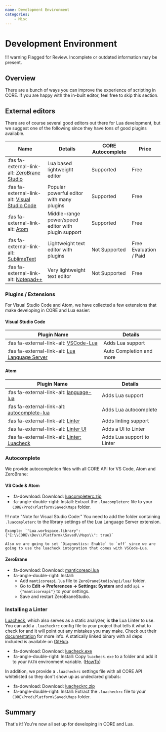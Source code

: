 ```yaml
---
name: Development Environment
categories:
    - Misc
---
```


# Development Environment

!!! warning
    Flagged for Review.
    Incomplete or outdated information may be present.

## Overview

There are a bunch of ways you can improve the experience of scripting in CORE. If you are happy with the in-built editor, feel free to skip this section.

## External editors

There are of course several good editors out there for Lua development, but we suggest one of the following since they have tons of good plugins available.

| Name                                                                                               | Details                                             | CORE Autocomplete | Price                  |
| -------------------------------------------------------------------------------------------------- | --------------------------------------------------- | ----------------- | ---------------------- |
| :fas fa-external-link-alt: [ZeroBrane Studio](https://studio.zerobrane.com/download?not-this-time) | Lua based lightweight editor                        | Supported         | Free                   |
| :fas fa-external-link-alt: [Visual Studio Code](https://code.visualstudio.com/download)            | Popular powerful editor with many plugins           | Supported         | Free                   |
| :fas fa-external-link-alt: [Atom](https://atom.io/)                                                | Middle-range power/speed editor with plugin support | Supported         | Free                   |
| :fas fa-external-link-alt: [SublimeText](https://www.sublimetext.com/3)                            | Lightweight text editor with plugins                | Not Supported     | Free Evaluation / Paid |
| :fas fa-external-link-alt: [Notepad++](https://notepad-plus-plus.org/)                             | Very lightweight text editor                        | Not Supported     | Free                   |

### Plugins / Extensions

For Visual Studio Code and Atom, we have collected a few extensions that make developing in CORE and Lua easier:

#### Visual Studio Code

| Plugin Name                                                                                                       | Details                  |
| ----------------------------------------------------------------------------------------------------------------- | ------------------------ |
| :fas fa-external-link-alt: [VSCode-Lua](https://marketplace.visualstudio.com/items?itemName=trixnz.vscode-lua)    | Adds Lua support         |
| :fas fa-external-link-alt: [Lua Language Server](https://marketplace.visualstudio.com/items?itemName=sumneko.lua) | Auto Completion and more |

#### Atom

| Plugin Name                                                                              | Details                    |
| ---------------------------------------------------------------------------------------- | -------------------------- |
| :fas fa-external-link-alt: [language-lua](https://atom.io/packages/language-lua)         | Adds Lua support           |
| :fas fa-external-link-alt: [autocomplete-lua](https://atom.io/packages/autocomplete-lua) | Adds Lua autocomplete      |
| :fas fa-external-link-alt: [Linter](https://atom.io/packages/linter)                     | Adds linting support       |
| :fas fa-external-link-alt: [Linter UI](https://atom.io/packages/linter-ui-default)       | Adds a UI to Linter        |
| :fas fa-external-link-alt: [Linter: Luacheck](https://atom.io/packages/linter-luacheck)  | Adds Lua support to Linter |

### Autocomplete

We provide autocompletion files with all CORE API for VS Code, Atom and ZeroBrane:

#### VS Code & Atom

* :fa-download: Download: <a title="External Editor Autocomplete" href="/assets/luacompleterc.zip">luacompleterc.zip</a>
* :fa-angle-double-right: Install: Extract the `.luacompleterc` file to your `CORE\Prod\Platform\Saved\Maps` folder.

!!! note "Note for Visual Studio Code:"
    You need to add the folder containing `.luacompleterc` to the library settings of the Lua Language Server extension.

    Example: `"Lua.workspace.library": {"E:\\CORE\\Dev\\Platform\\Saved\\Maps\\": true}`

    Also we are going to set `Diagnostics: Enable` to `off` since we are going to use the luacheck integration that comes with VSCode-Lua.

#### ZeroBrane

* :fa-download: Download: <a title="External Editor Autocomplete" href="/assets/manticoreapi.lua">manticoreapi.lua</a>
* :fa-angle-double-right: Install:
  * Add `manticoreapi.lua` file to `ZeroBraneStudio/api/lua/` folder.
  * Go to **Edit -> Preferences -> Settings: System** and add `api = {"manticoreapi"}` to your settings.
  * Save and restart ZeroBraneStudio.

### Installing a Linter

[Luacheck](https://github.com/mpeterv/luacheck), which also serves as a static analyzer, is **the** Lua Linter to use. You can add a `.luacheckrc` config file to your project that tells it what to check for and it will point out any mistakes you may make. Check out their [documentation](https://luacheck.readthedocs.io/en/stable/) for more info. A statically linked binary with all deps included is available on [GitHub](https://github.com/mpeterv/luacheck/releases/).

* :fa-download: Download: <a title="Luacheck" href="https://github.com/mpeterv/luacheck/releases/download/0.23.0/luacheck.exe">luacheck.exe</a>
* :fa-angle-double-right: Install: Copy `luacheck.exe` to a folder and add it to your `PATH` environment variable. ([HowTo](https://www.architectryan.com/2018/03/17/add-to-the-path-on-windows-10/))

In addition, we provide a `.luacheckrc` settings file with all CORE API whitelisted so they don't show up as undeclared globals:

* :fa-download: Download: <a title=".luacheckrc" href="/assets/luacheckrc.zip">luacheckrc.zip</a>
* :fa-angle-double-right: Install: Extract the `.luacheckrc` file to your `CORE\Prod\Platform\Saved\Maps` folder.

## Summary

That's it! You're now all set up for developing in CORE and Lua.
